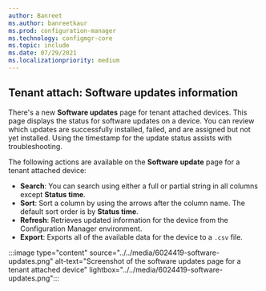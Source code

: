 ```yaml
---
author: Banreet
ms.author: banreetkaur
ms.prod: configuration-manager
ms.technology: configmgr-core
ms.topic: include
ms.date: 07/29/2021
ms.localizationpriority: medium
---
```


## <a name="bkmk_sum"></a> Tenant attach: Software updates information
<!--6024419-->
There's a new **Software updates** page for tenant attached devices. This page displays the status for software updates on a device. You can review which updates are successfully installed, failed, and are assigned but not yet installed. Using the timestamp for the update status assists with troubleshooting.

The following actions are available on the **Software update** page for a tenant attached device:

- **Search**: You can search using either a full or partial string in all columns except **Status time**.
- **Sort**: Sort a column by using the arrows after the column name. The default sort order is by **Status time**.
- **Refresh**: Retrieves updated information for the device from the Configuration Manager environment.
- **Export**: Exports all of the available data for the device to a `.csv` file.

:::image type="content" source="../../media/6024419-software-updates.png" alt-text="Screenshot of the software updates page for a tenant attached device" lightbox="../../media/6024419-software-updates.png":::
